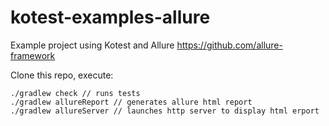 # kotest-examples-allure

Example project using Kotest and Allure https://github.com/allure-framework

Clone this repo, execute:

```
./gradlew check // runs tests
./gradlew allureReport // generates allure html report
./gradlew allureServer // launches http server to display html erport
```
